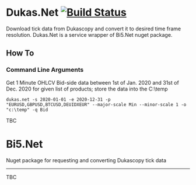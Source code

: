 # Dukas.Net  [![Build Status](https://app.travis-ci.com/tomas-rampas/Dukas.Net.svg?branch=main)](https://app.travis-ci.com/tomas-rampas/Dukas.Net)
Download tick data from Dukascopy and convert it to desired time frame resolution. Dukas.Net is a service wrapper of Bi5.Net nuget package.

## How To

### Command Line Arguments

Get 1 Minute OHLCV Bid-side data between 1st of Jan. 2020 and 31st of Dec. 2020
for given list of products; store the data into the C:\temp

`dukas.net -s 2020-01-01 -e 2020-12-31 -p "EURUSD,GBPUSD,BTCUSD,DEUIDXEUR"
--major-scale Min --minor-scale 1 -o "c:\temp" -q Bid`

TBC

# Bi5.Net
Nuget package for requesting and converting Dukascopy tick data 

-----------------------------
TBC
